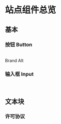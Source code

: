 # 站点组件总览

## 基本

### 按钮 Button

<br/>
<div class="vp-raw flex gap-2">
<ui-button :icon="Origami">Brand</ui-button>
<ui-button :icon="Aperture" />
<ui-button variant="alt">Alt</ui-button>
</div>


### 输入框 Input

<br/>
<div class="vp-raw flex gap-2">
<ui-input class="grow" placeholder="Name" />
<ui-input class="grow" placeholder="Email" />
</div>


## 文本块

### 许可协议

<br/>
<LicensingBlock />


<script setup lang="ts">
import { Origami, Aperture } from 'lucide-vue-next'
import LicensingBlock from '@/components/blocks/LicensingBlock.vue'
</script>
